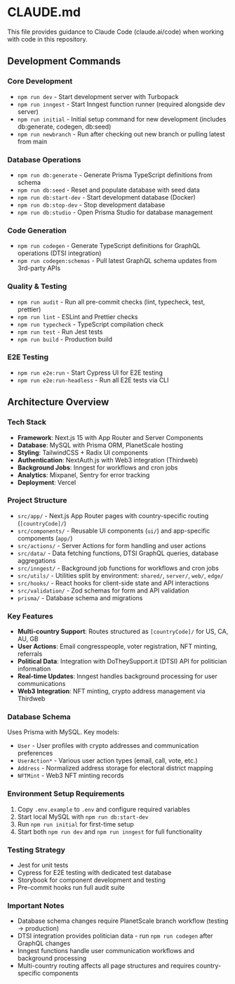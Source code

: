 # CLAUDE.md

This file provides guidance to Claude Code (claude.ai/code) when working with code in this repository.

## Development Commands

### Core Development
- `npm run dev` - Start development server with Turbopack
- `npm run inngest` - Start Inngest function runner (required alongside dev server)
- `npm run initial` - Initial setup command for new development (includes db:generate, codegen, db:seed)
- `npm run newbranch` - Run after checking out new branch or pulling latest from main

### Database Operations
- `npm run db:generate` - Generate Prisma TypeScript definitions from schema
- `npm run db:seed` - Reset and populate database with seed data
- `npm run db:start-dev` - Start development database (Docker)
- `npm run db:stop-dev` - Stop development database
- `npm run db:studio` - Open Prisma Studio for database management

### Code Generation
- `npm run codegen` - Generate TypeScript definitions for GraphQL operations (DTSI integration)
- `npm run codegen:schemas` - Pull latest GraphQL schema updates from 3rd-party APIs

### Quality & Testing
- `npm run audit` - Run all pre-commit checks (lint, typecheck, test, prettier)
- `npm run lint` - ESLint and Prettier checks
- `npm run typecheck` - TypeScript compilation check
- `npm run test` - Run Jest tests
- `npm run build` - Production build

### E2E Testing
- `npm run e2e:run` - Start Cypress UI for E2E testing
- `npm run e2e:run-headless` - Run all E2E tests via CLI

## Architecture Overview

### Tech Stack
- **Framework**: Next.js 15 with App Router and Server Components
- **Database**: MySQL with Prisma ORM, PlanetScale hosting
- **Styling**: TailwindCSS + Radix UI components
- **Authentication**: NextAuth.js with Web3 integration (Thirdweb)
- **Background Jobs**: Inngest for workflows and cron jobs
- **Analytics**: Mixpanel, Sentry for error tracking
- **Deployment**: Vercel

### Project Structure
- `src/app/` - Next.js App Router pages with country-specific routing (`[countryCode]/`)
- `src/components/` - Reusable UI components (`ui/`) and app-specific components (`app/`)
- `src/actions/` - Server Actions for form handling and user actions
- `src/data/` - Data fetching functions, DTSI GraphQL queries, database aggregations
- `src/inngest/` - Background job functions for workflows and cron jobs
- `src/utils/` - Utilities split by environment: `shared/`, `server/`, `web/`, `edge/`
- `src/hooks/` - React hooks for client-side state and API interactions
- `src/validation/` - Zod schemas for form and API validation
- `prisma/` - Database schema and migrations

### Key Features
- **Multi-country Support**: Routes structured as `[countryCode]/` for US, CA, AU, GB
- **User Actions**: Email congresspeople, voter registration, NFT minting, referrals
- **Political Data**: Integration with DoTheySupport.it (DTSI) API for politician information
- **Real-time Updates**: Inngest handles background processing for user communications
- **Web3 Integration**: NFT minting, crypto address management via Thirdweb

### Database Schema
Uses Prisma with MySQL. Key models:
- `User` - User profiles with crypto addresses and communication preferences
- `UserAction*` - Various user action types (email, call, vote, etc.)
- `Address` - Normalized address storage for electoral district mapping
- `NFTMint` - Web3 NFT minting records

### Environment Setup Requirements
1. Copy `.env.example` to `.env` and configure required variables
2. Start local MySQL with `npm run db:start-dev`
3. Run `npm run initial` for first-time setup
4. Start both `npm run dev` and `npm run inngest` for full functionality

### Testing Strategy
- Jest for unit tests
- Cypress for E2E testing with dedicated test database
- Storybook for component development and testing
- Pre-commit hooks run full audit suite

### Important Notes
- Database schema changes require PlanetScale branch workflow (testing → production)
- DTSI integration provides politician data - run `npm run codegen` after GraphQL changes
- Inngest functions handle user communication workflows and background processing
- Multi-country routing affects all page structures and requires country-specific components